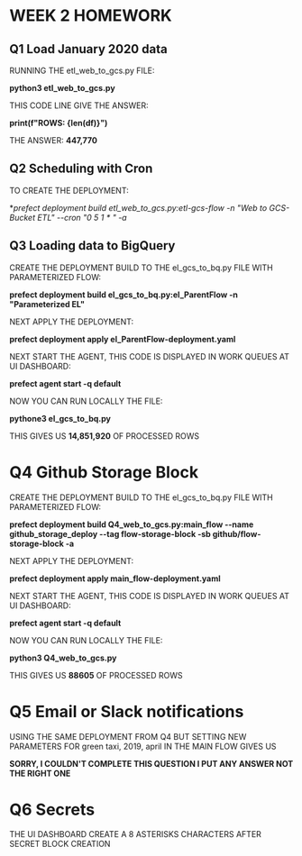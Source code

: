 # WEEK 2 HOMEWORK

## Q1 Load January 2020 data

RUNNING THE etl_web_to_gcs.py FILE:

**python3 etl_web_to_gcs.py**

THIS CODE LINE GIVE THE ANSWER:

**print(f"ROWS: {len(df)}")**

THE ANSWER:    **447,770**



## Q2 Scheduling with Cron

TO CREATE THE DEPLOYMENT:

**prefect deployment build etl_web_to_gcs.py:etl-gcs-flow -n "Web to GCS-Bucket ETL" --cron "0 5 1 * *" -a**



## Q3 Loading data to BigQuery

CREATE THE DEPLOYMENT BUILD TO THE el_gcs_to_bq.py FILE WITH PARAMETERIZED FLOW:

**prefect deployment build el_gcs_to_bq.py:el_ParentFlow -n "Parameterized EL"**

NEXT APPLY THE DEPLOYMENT:

**prefect deployment apply el_ParentFlow-deployment.yaml**

NEXT START THE AGENT, THIS CODE IS DISPLAYED IN WORK QUEUES AT UI DASHBOARD:

**prefect agent start -q default**

NOW YOU CAN RUN LOCALLY THE FILE:

**pythone3 el_gcs_to_bq.py**

THIS GIVES US **14,851,920** OF PROCESSED ROWS



# Q4 Github Storage Block

CREATE THE DEPLOYMENT BUILD TO THE el_gcs_to_bq.py FILE WITH PARAMETERIZED FLOW:

**prefect deployment build Q4_web_to_gcs.py:main_flow --name github_storage_deploy --tag flow-storage-block -sb github/flow-storage-block -a**

NEXT APPLY THE DEPLOYMENT:

**prefect deployment apply main_flow-deployment.yaml**

NEXT START THE AGENT, THIS CODE IS DISPLAYED IN WORK QUEUES AT UI DASHBOARD:

**prefect agent start -q default**

NOW YOU CAN RUN LOCALLY THE FILE:

**python3 Q4_web_to_gcs.py**

THIS GIVES US **88605** OF PROCESSED ROWS



# Q5 Email or Slack notifications

USING THE SAME DEPLOYMENT FROM Q4 BUT SETTING NEW PARAMETERS FOR green taxi, 2019, april IN THE MAIN FLOW GIVES US 

**SORRY, I COULDN'T COMPLETE THIS QUESTION I PUT ANY ANSWER NOT THE RIGHT ONE**




# Q6 Secrets

THE UI DASHBOARD CREATE A 8 ASTERISKS CHARACTERS AFTER SECRET BLOCK CREATION




